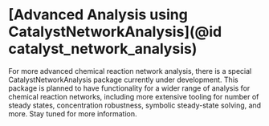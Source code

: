 # [Advanced Analysis using CatalystNetworkAnalysis](@id catalyst_network_analysis)

For more advanced chemical reaction network analysis, there is a special CatalystNetworkAnalysis package currently under development. This package is planned to have functionality for a wider range of analysis for chemical reaction networks, including more extensive tooling for number of steady states, concentration robustness, symbolic steady-state solving, and more. Stay tuned for more information.
